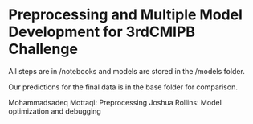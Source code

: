# Preprocessing and Multiple Model Development for 3rdCMIPB Challenge
All steps are in /notebooks and models are stored in the /models folder.

Our predictions for the final data is in the base folder for comparison.

Mohammadsadeq Mottaqi: Preprocessing
Joshua Rollins: Model optimization and debugging
